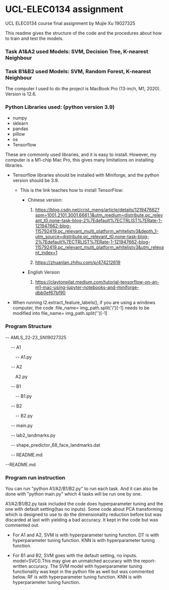 # UCL-ELEC0134 assignment
UCL ELEC0134 course final assignment by Mujie Xu 19027325

This readme gives the structure of the code and the procedures about how to train and test the models.


### Task A1&A2 used Models: SVM, Decision Tree, K-nearest Neighbour
### Task B1&B2 used Models: SVM, Random Forest, K-nearest Neighbour

The computer I used to do the project is MacBook Pro (13-inch, M1, 2020). Version is 12.6.

### Python Libraries used: (python version 3.9)
- numpy
- sklearn
- pandas
- pillow
- os
- Tensorflow


These are commonly used libraries, and it is easy to install. However, my computer is a M1-chip Mac Pro, this gives many limitations on installing libraries. 

- Tensorflow libraries should be installed with Miniforge, and the python version should be 3.9.
    - This is the link teaches how to install TensorFlow:
        - Chinese version:
            1. https://blog.csdn.net/crist_meng/article/details/121947662?spm=1001.2101.3001.6661.1&utm_medium=distribute.pc_relevant_t0.none-task-blog-2%7Edefault%7ECTRLIST%7ERate-1-121947662-blog-115792419.pc_relevant_multi_platform_whitelistv3&depth_1-utm_source=distribute.pc_relevant_t0.none-task-blog-2%7Edefault%7ECTRLIST%7ERate-1-121947662-blog-115792419.pc_relevant_multi_platform_whitelistv3&utm_relevant_index=1

            2. https://zhuanlan.zhihu.com/p/474212619

        - English Version
            1. https://claytonpilat.medium.com/tutorial-tensorflow-on-an-m1-mac-using-jupyter-notebooks-and-miniforge-dbb0ef67bf90

- When running l2.extract_feature_labels(), 
    if you are using a windows computer,
    the code :file_name= img_path.split('/')[-1] needs to be modified into file_name= img_path.split('\')[-1] 

### Program Structure 
-- AMLS_22-23_SN19027325

&emsp; -- A1

&emsp;&emsp; -- A1.py

&emsp; -- A2

&emsp;&emsp;  A2.py

&emsp; -- B1

&emsp;&emsp; -- B1.py

&emsp; -- B2

&emsp;&emsp; -- B2.py

&emsp; -- main.py

&emsp; -- lab2_landmarks.py

&emsp; -- shape_predictor_68_face_landmarks.dat

&emsp; -- README.md

--README.md

### Program run instruction
You can run "python A1/A2/B1/B2.py" to run each task. And it can also be done with "python main.py" which 4 tasks will be run one by one.

A1/A2/B1/B2.py task included the code does hyperparameter tuning and the one with default setting(has no inputs). Some code about PCA transforming which is designed to use to do the dimensionality reduction before but was discarded at last with yielding a bad accuracy. It  kept in the code but was commented out.

- For A1 and A2, 
    SVM is with hyperparameter tuning function.
    DT is with hyperparameter tuning function.
    KNN is with hyperparameter tuning function.

- For B1 and B2,
    SVM goes with the default setting, no inputs. model=SVC().This may give an unmatched accuracy with the report-written accuracy. The SVM model with hyperparameter tuning functionality was kept in the python file as well but was commented below.
    RF is with hyperparameter tuning function.
    KNN is with hyperparameter tuning function.